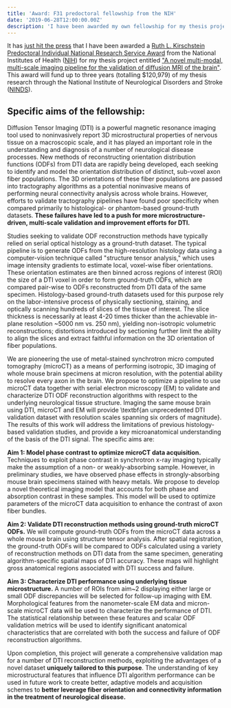 ```yaml
---
title: 'Award: F31 predoctoral fellowship from the NIH'
date: '2019-06-28T12:00:00.00Z'
description: 'I have been awarded my own fellowship for my thesis project entitled "A novel multi-modal, multi-scale imaging pipeline for the validation of diffusion MRI of the brain".'
---
```


It has [just hit the
press](https://medphys.uchicago.edu/news-archive/scott-trinkle-awarded-nih-f31)
that I have been awarded a [Ruth L. Kirschstein Predoctoral Individual National
Research Service
Award](https://researchtraining.nih.gov/programs/fellowships/f31#) from the
National Institutes of Health ([NIH](https://www.nih.gov/)) for my thesis
project entitled ["A novel multi-modal, multi-scale imaging pipeline for the
validation of diffusion MRI of the
brain"](https://app.dimensions.ai/details/grant/grant.8555152). This award will
fund up to three years (totalling $120,979) of my thesis research through the
National Institute of Neurological Disorders and Stroke
([NINDS](https://www.ninds.nih.gov/)).

## Specific aims of the fellowship:

Diffusion Tensor Imaging (DTI) is a powerful magnetic resonance imaging tool
used to noninvasively report 3D microstructural properties of nervous tissue on
a macroscopic scale, and it has played an important role in the understanding
and diagnosis of a number of neurological disease processes. New methods of
reconstructing orientation distribution functions (ODFs) from DTI data are
rapidly being developed, each seeking to identify and model the orientation
distribution of distinct, sub-voxel axon fiber populations. The 3D orientations
of these fiber populations are passed into tractography algorithms as a
potential noninvasive means of performing neural connectivity analysis across
whole brains. However, efforts to validate tractography pipelines have found
poor specificity when compared primarily to histological- or phantom-based
ground-truth datasets. **These failures have led to a push for more
microstructure-driven, multi-scale validation and improvement efforts for DTI.**

Studies seeking to validate ODF reconstruction methods have typically relied on
serial optical histology as a ground-truth dataset. The typical pipeline is to
generate ODFs from the high-resolution histology data using a computer-vision
technique called "structure tensor analysis," which uses image intensity
gradients to estimate local, voxel-wise fiber orientations. These orientation
estimates are then binned across regions of interest (ROI) the size of a DTI
voxel in order to form ground-truth ODFs, which are compared pair-wise to ODFs
reconstructed from DTI data of the same specimen. Histology-based ground-truth
datasets used for this purpose rely on the labor-intensive process of physically
sectioning, staining, and optically scanning hundreds of slices of the tissue of
interest. The slice thickness is necessarily at least 4-20 times thicker than
the achievable in-plane resolution ~5000 nm vs. 250 nm), yielding non-isotropic
volumetric reconstructions; distortions introduced by sectioning further limit
the ability to align the slices and extract faithful information on the 3D
orientation of fiber populations.

We are pioneering the use of metal-stained synchrotron micro computed tomography
(microCT) as a means of performing isotropic, 3D imaging of whole mouse brain
specimens at micron resolution, with the potential ability to resolve every axon
in the brain. We propose to optimize a pipeline to use microCT data together
with serial electron microscopy (EM) to validate and characterize DTI ODF
reconstruction algorithms with respect to the underlying neurological tissue
structure. Imaging the same mouse brain using DTI, microCT and EM will provide
\textbf{an unprecedented DTI validation dataset with resolution scales spanning
six orders of magnitude}. The results of this work will address the limitations
of previous histology-based validation studies, and provide a key
microanatomical understanding of the basis of the DTI signal. The specific aims
are:


**Aim 1: Model phase contrast to optimize microCT data acquisition.** Techniques
to exploit phase contrast in synchrotron x-ray imaging typically make the
assumption of a non- or weakly-absorbing sample. However, in preliminary
studies, we have observed phase effects in strongly-absorbing mouse brain
specimens stained with heavy metals. We propose to develop a novel theoretical
imaging model that accounts for both phase and absorption contrast in these
samples. This model will be used to optimize parameters of the microCT data
acquisition to enhance the contrast of axon fiber bundles.

**Aim 2: Validate DTI reconstruction methods using ground-truth microCT ODFs.**
We will compute ground-truth ODFs from the microCT data across a whole mouse
brain using structure tensor analysis. After spatial registration, the
ground-truth ODFs will be compared to ODFs calculated using a variety of
reconstruction methods on DTI data from the same specimen, generating
algorithm-specific spatial maps of DTI accuracy. These maps will highlight gross
anatomical regions associated with DTI success and failure.

**Aim 3: Characterize DTI performance using underlying tissue microstructure.**
A number of ROIs from aim~2 displaying either large or small ODF discrepancies
will be selected for follow-up imaging with EM. Morphological features from the
nanometer-scale EM data and micron-scale microCT data will be used to
characterize the performance of DTI. The statistical relationship between these
features and scalar ODF validation metrics will be used to identify significant
anatomical characteristics that are correlated with both the success and failure
of ODF reconstruction algorithms.

Upon completion, this project will generate a comprehensive validation map for a
number of DTI reconstruction methods, exploiting the advantages of a novel
dataset **uniquely tailored to this purpose**. The understanding of key
microstructural features that influence DTI algorithm performance can be used in
future work to create better, adaptive models and acquisition schemes to
**better leverage fiber orientation and connectivity information in the
treatment of neurological disease.**
